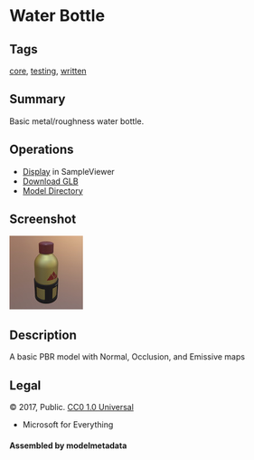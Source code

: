 # Water Bottle

## Tags

[core](../../Models-core.md), [testing](../../Models-testing.md), [written](../../Models-written.md)

## Summary

Basic metal/roughness water bottle.

## Operations

* [Display](https://github.khronos.org/glTF-Sample-Viewer-Release/?model=https://raw.GithubUserContent.com/KhronosGroup/glTF-Sample-Assets/main/./Models/WaterBottle/glTF-Binary/WaterBottle.glb) in SampleViewer
* [Download GLB](https://raw.GithubUserContent.com/KhronosGroup/glTF-Sample-Assets/main/./Models/WaterBottle/glTF-Binary/WaterBottle.glb)
* [Model Directory](./)

## Screenshot

![screenshot](screenshot/screenshot.jpg)

## Description

A basic PBR model with Normal, Occlusion, and Emissive maps


## Legal

&copy; 2017, Public. [CC0 1.0 Universal](https://creativecommons.org/publicdomain/zero/1.0/legalcode)

 - Microsoft for Everything

#### Assembled by modelmetadata